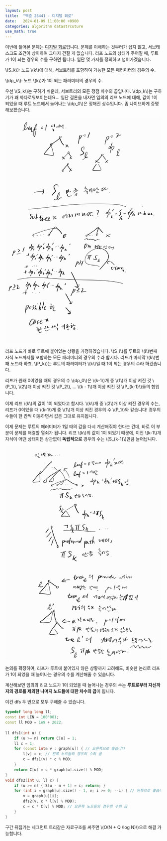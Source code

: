 ```yaml
---
layout: post
title:  "백준 25441 - 디지털 회로"
date:   2024-01-09 11:00:00 +0900
categories: algorithm datastrcuture
use_math: true
---
```


이번에 풀어본 문제는 [디지털 회로][q]입니다. 문제를 이해하는 것부터가 쉽지 않고, 서브태스크도 조건이 상이하여 그다지 건질 게 없습니다. 리프 노드의 상태가 주어질 때, 루트가 1이 되는 경우의 수를 구하면 됩니다. 일단 몇 가지를 정의하고 넘어가겠습니다.

\\(S_k\\): 노드 \\(k\\)에 대해, 서브트리를 포함하여 가능한 모든 패러미터의 경우의 수.

\\(dp_k\\): 노드 \\(k\\)가 1이 되는 패러미터의 경우의 수.

우선 \\(S_k\\)는 구하기 쉬운데, 서브트리의 모든 정점 차수의 곱입니다. \\(dp_k\\)는 구하기가 꽤 까다로워보이는데요... 일단 결론을 내자면 임의의 리프 노드에 대해, 값이 1이 되었을 때 루트 노드에서 늘어나는 \\(dp_0\\)은 정해진 상수입니다. 좀 나이브하게 증명해보겠습니다.

![prove1](/assets/images/2024-01-09-q25441/prove1.jpg)

리프 노드가 바로 루트에 붙어있는 상황을 가정하겠습니다. \\(S_i\\)를 루트의 \\(i\\)번째 자식 노드까지를 포함하는 모든 패러미터의 경우의 수라 합시다. 리프가 마지막 \\(k\\)번째 노드라 하죠. \\(P_k\\)는 루트의 패러미터가 \\(k\\)일 때 1이 되는 경우의 수라 하겠습니다.

리프가 원래 0이었을 때의 경우의 수 \\(dp_0\\)은 \\(k-1\\)개 중 \\(1\\)개 이상 켜진 것 \\(P_1\\), \\(2\\)개 이상 켜진 것 \\(P_2\\), ... \\(k - 1\\)개 이상 켜진 것 \\(P_{k-1}\\)들의 합입니다.

이제 리프 \\(k\\)의 값이 1이 되었다고 합시다. \\(k\\)개 중 \\(2\\)개 이상 켜진 경우의 수는, 리프가 0이었을 때 \\(k-1\\)개 중 \\(1\\)개 이상 켜진 경우의 수 \\(P_1\\)와 같습니다! 경우의 수들이 한 칸씩 이동하면서 값은 그대로 유지됩니다.

이제 문제는 루트의 패러미터가 1일 때의 값을 다시 계산해줘야 한다는 건데, 바로 이 부분이 문제를 해결할 열쇠가 됩니다. 리프 \\(k\\)의 값이 1이 되었기 때문에, 이전 \\(k-1\\)개 자식이 어떤 상태이든 상관없이 **독립적으로** 경우의 수는 \\(S_{k-1}\\)만큼 늘어납니다.

![prove2](/assets/images/2024-01-09-q25441/prove2.jpg)

논의를 확장하여, 리프가 루트에 붙어있지 않은 상황까지 고려해도, 비슷한 논리로 리프가 1이 되었을 때 늘어나는 경우의 수를 계산해줄 수 있습니다.

계산해보면 임의의 리프 노드가 1이 되었을 때 늘어나는 경우의 수는 **루트로부터 자신까지의 경로를 제외한 나머지 노드들에 대한 차수의 곱**이 됩니다.

이건 dfs 두 번으로 모두 구해줄 수 있습니다.

```cpp
typedef long long ll;
const int LEN = 100'001;
const ll MOD = 1e9 + 2022;

ll dfs1(int u) {
	if (u >= n) return C[u] = 1;
	ll c = 1;
	for (const int& v : graph[u]) { // 오른쪽으로 훑습니다
		l[v] = c; // 왼쪽 노드들의 경우의 수의 곱
		c = dfs1(v) * c % MOD;
	}
	return C[u] = c * graph[u].size() % MOD;
}
void dfs2(int u, ll c) {
	if (u >= n) { S[u - n + 1] = c; return; }
	for (int i = graph[u].size() - 1, v; i >= 0; --i) { // 왼쪽으로 훑습니다
		v = graph[u][i];
		dfs2(v, c * l[v] % MOD);
		c = c * C[v] % MOD; // 오른쪽 노드들의 경우의 수의 곱
	}
}
```

구간 뒤집기는 세그먼트 트리같은 자료구조를 써주면 \\(O(N + Q \log N)\\)으로 해결 가능합니다.

[q]:https://www.acmicpc.net/problem/25441
